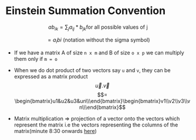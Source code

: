 # Einstein Summation Convention


$$ab_{ik} = \sum_{j}a_{ij} * b_{jk} \text{for all possible values of j}$$

$$= a_ibi\text{ (notation without the sigma symbol)}$$

- If we have a matrix A of size `n x m` and B of size `o x p` we can multiply them only if `m = o`
- When we do dot product of two vectors say `u` and `v`, they can be expressed as a matrix product
$$\vec{u}.\vec{v}$$
$$= \begin{bmatrix}u1&u2&u3&un\\\end{bmatrix}\begin{bmatrix}v1\\v2\\v3\\vn\\\end{bmatrix}$$

- Matrix multiplication => projection of a vector onto the vectors which represent the matrix i.e the vectors representing the columns of the matrix(minute 8:30 onwards [here](https://www.coursera.org/learn/linear-algebra-machine-learning/lecture/kI0DB/introduction-einstein-summation-convention-and-the-symmetry-of-the-dot-product))
